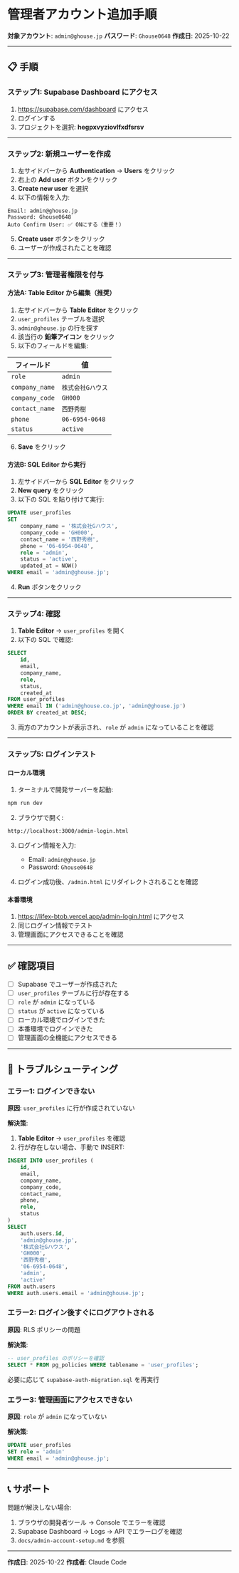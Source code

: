 # 管理者アカウント追加手順

**対象アカウント**: `admin@ghouse.jp`
**パスワード**: `Ghouse0648`
**作成日**: 2025-10-22

---

## 📋 手順

### ステップ1: Supabase Dashboard にアクセス

1. https://supabase.com/dashboard にアクセス
2. ログインする
3. プロジェクトを選択: **hegpxvyziovlfxdfsrsv**

---

### ステップ2: 新規ユーザーを作成

1. 左サイドバーから **Authentication** → **Users** をクリック
2. 右上の **Add user** ボタンをクリック
3. **Create new user** を選択
4. 以下の情報を入力:

```
Email: admin@ghouse.jp
Password: Ghouse0648
Auto Confirm User: ✅ ONにする（重要！）
```

5. **Create user** ボタンをクリック
6. ユーザーが作成されたことを確認

---

### ステップ3: 管理者権限を付与

#### 方法A: Table Editor から編集（推奨）

1. 左サイドバーから **Table Editor** をクリック
2. `user_profiles` テーブルを選択
3. `admin@ghouse.jp` の行を探す
4. 該当行の **鉛筆アイコン** をクリック
5. 以下のフィールドを編集:

| フィールド | 値 |
|-----------|-----|
| `role` | `admin` |
| `company_name` | `株式会社Gハウス` |
| `company_code` | `GH000` |
| `contact_name` | `西野秀樹` |
| `phone` | `06-6954-0648` |
| `status` | `active` |

6. **Save** をクリック

#### 方法B: SQL Editor から実行

1. 左サイドバーから **SQL Editor** をクリック
2. **New query** をクリック
3. 以下の SQL を貼り付けて実行:

```sql
UPDATE user_profiles
SET
    company_name = '株式会社Gハウス',
    company_code = 'GH000',
    contact_name = '西野秀樹',
    phone = '06-6954-0648',
    role = 'admin',
    status = 'active',
    updated_at = NOW()
WHERE email = 'admin@ghouse.jp';
```

4. **Run** ボタンをクリック

---

### ステップ4: 確認

1. **Table Editor** → `user_profiles` を開く
2. 以下の SQL で確認:

```sql
SELECT
    id,
    email,
    company_name,
    role,
    status,
    created_at
FROM user_profiles
WHERE email IN ('admin@ghouse.co.jp', 'admin@ghouse.jp')
ORDER BY created_at DESC;
```

3. 両方のアカウントが表示され、`role` が `admin` になっていることを確認

---

### ステップ5: ログインテスト

#### ローカル環境

1. ターミナルで開発サーバーを起動:
```bash
npm run dev
```

2. ブラウザで開く:
```
http://localhost:3000/admin-login.html
```

3. ログイン情報を入力:
   - Email: `admin@ghouse.jp`
   - Password: `Ghouse0648`

4. ログイン成功後、`/admin.html` にリダイレクトされることを確認

#### 本番環境

1. https://lifex-btob.vercel.app/admin-login.html にアクセス
2. 同じログイン情報でテスト
3. 管理画面にアクセスできることを確認

---

## ✅ 確認項目

- [ ] Supabase でユーザーが作成された
- [ ] `user_profiles` テーブルに行が存在する
- [ ] `role` が `admin` になっている
- [ ] `status` が `active` になっている
- [ ] ローカル環境でログインできた
- [ ] 本番環境でログインできた
- [ ] 管理画面の全機能にアクセスできる

---

## 🚨 トラブルシューティング

### エラー1: ログインできない

**原因**: `user_profiles` に行が作成されていない

**解決策**:
1. **Table Editor** → `user_profiles` を確認
2. 行が存在しない場合、手動で INSERT:

```sql
INSERT INTO user_profiles (
    id,
    email,
    company_name,
    company_code,
    contact_name,
    phone,
    role,
    status
)
SELECT
    auth.users.id,
    'admin@ghouse.jp',
    '株式会社Gハウス',
    'GH000',
    '西野秀樹',
    '06-6954-0648',
    'admin',
    'active'
FROM auth.users
WHERE auth.users.email = 'admin@ghouse.jp';
```

### エラー2: ログイン後すぐにログアウトされる

**原因**: RLS ポリシーの問題

**解決策**:
```sql
-- user_profiles のポリシーを確認
SELECT * FROM pg_policies WHERE tablename = 'user_profiles';
```

必要に応じて `supabase-auth-migration.sql` を再実行

### エラー3: 管理画面にアクセスできない

**原因**: `role` が `admin` になっていない

**解決策**:
```sql
UPDATE user_profiles
SET role = 'admin'
WHERE email = 'admin@ghouse.jp';
```

---

## 📞 サポート

問題が解決しない場合:

1. ブラウザの開発者ツール → Console でエラーを確認
2. Supabase Dashboard → Logs → API でエラーログを確認
3. `docs/admin-account-setup.md` を参照

---

**作成日**: 2025-10-22
**作成者**: Claude Code
